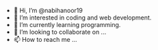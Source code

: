 - 👋 Hi, I’m @nabihanoor19
- 👀 I’m interested in coding and web development.
- 🌱 I’m currently learning programming.
- 💞️ I’m looking to collaborate on ...
- 📫 How to reach me ...

<!---
nabihanoor19/nabihanoor19 is a ✨ special ✨ repository because its `README.md` (this file) appears on your GitHub profile.
You can click the Preview link to take a look at your changes.
--->
